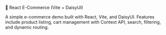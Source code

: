 🛒 React E-Commerce (Vite + DaisyUI)

A simple e-commerce demo built with React, Vite, and DaisyUI.
Features include product listing, cart management with Context API, search, filtering, and dynamic routing.
